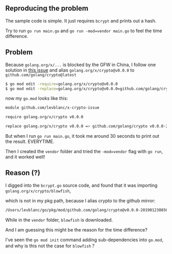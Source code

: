 ## Reproducing the problem

The sample code is simple. It just requires `bcrypt` and prints out a hash.

Try to run `go run main.go` and `go run -mod=vendor main.go` to feel the time difference.

## Problem

Because `golang.org/x/...` is blocked by the GFW in China, I follow one solution in [this issue](https://github.com/golang/go/issues/28652#issuecomment-443745942) and alias `golang.org/x/crypto@v0.0.0` to `github.com/golang/crypto@latest` 

```bash
$ go mod edit -require=golang.org/x/crypto@v0.0.0
$ go mod edit -replace=golang.org/x/crypto@v0.0.0=github.com/golang/crypto@latest
```

now my `go.mod` looks like this:

```bash
module github.com/levblanc/x-crypto-issue

require golang.org/x/crypto v0.0.0

replace golang.org/x/crypto v0.0.0 => github.com/golang/crypto v0.0.0-20190123085648-057139ce5d2b
```

But when I run `go run main.go`, it took me around 30 seconds to print out the result. EVERYTIME.

Then I created the `vendor` folder and tried the `-mod=vendor` flag with `go run`, and it worked well!

## Reason (?)

I digged into the `bcrypt.go` source code, and found that it was importing `golang.org/x/crypto/blowfish`,

which is not in my pkg path, because I alias crypto to the github mirror:

```bash
/Users/levblanc/go/pkg/mod/github.com/golang/crypto@v0.0.0-20190123085648-057139ce5d2b
```

While in the `vendor` folder, `blowfish` is downloaded.

And I am guessing this might be the reason for the time difference?

I've seen the `go mod init` command adding sub-dependencies into `go.mod`, and why is this not the case for `blowfish`？